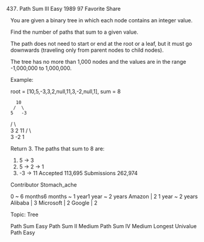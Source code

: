 437. Path Sum III
Easy 1989 97 Favorite Share

You are given a binary tree in which each node contains an integer value.

Find the number of paths that sum to a given value.

The path does not need to start or end at the root or a leaf, but it must go downwards (traveling only from parent nodes to child nodes).

The tree has no more than 1,000 nodes and the values are in the range -1,000,000 to 1,000,000.

Example:

root = [10,5,-3,3,2,null,11,3,-2,null,1], sum = 8

      10
     /  \
    5   -3
   / \    \
  3   2   11
 / \   \
3  -2   1

Return 3. The paths that sum to 8 are:

1.  5 -> 3
2.  5 -> 2 -> 1
3. -3 -> 11
Accepted 113,695
Submissions 262,974

Contributor Stomach_ache

0 ~ 6 months6 months ~ 1 year1 year ~ 2 years
Amazon | 2 
1 year ~ 2 years
Alibaba | 3 Microsoft | 2 Google | 2

Topic: Tree

Path Sum Easy Path Sum II Medium
Path Sum IV Medium
Longest Univalue Path Easy
